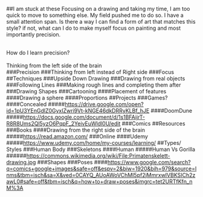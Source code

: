 ##I am stuck at these
Focusing on a drawing and taking my time, I am too quick to move to something else. My field pushed me to do so. I have a small attention span. Is there a way I can find a form of art that matches this style? if not, what can I do to make myself focus on painting and most importantly precision.<div><br></div><div>How do I learn precision?</div><div><br></div><div>Thinking from the left side of the brain</div>
###Precision
###Thinking from left instead of Right side
###Focus
##Techniques
###Upside Down Drawing
###Drawing from real objects
###Following Lines
###Making rough lines and completing them after
###Drawing Shapes
###Cartooning
####Placement of features
####Drawing a sphere
####Proportions
##Projects
###Games?
####Concealed
#####https://drive.google.com/open?id=1pU3YEnGdlZ0GyxIZwri9Vt-kNGE46dkDRRyKLBf_hJE
####DoomDune
#####https://docs.google.com/document/d/1s1BFAijrT-R8R8Ums2Ql5yzO6PqpF_2YeivEuWldl0U/edit
###Comics
##Resources
###Books
####Drawing from the right side of the brain
#####https://read.amazon.com/
###Online
####Udemy
#####https://www.udemy.com/home/my-courses/learning/
##Types/ Styles
###Human Body
###Skeletons
####Human
#####Human Vs Gorilla
######https://commons.wikimedia.org/wiki/File:Primatenskelett-drawing.jpg
###Shapes
###Poses
####https://www.google.com/search?q=comics+google+images&safe=off&espv=2&biw=1920&bih=979&source=lnms&tbm=isch&sa=X&ved=0CAYQ_AUoAWoVChMI5pf2jMmrxwIVBKSICh2zawL0#safe=off&tbm=isch&q=how+to+draw+poses&imgrc=tet2URTfKfn_nM%3A
